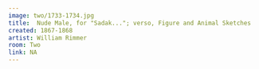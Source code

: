 ```yaml
---
image: two/1733-1734.jpg
title:  Nude Male, for "Sadak..."; verso, Figure and Animal Sketches
created: 1867-1868
artist: William Rimmer
room: Two
link: NA
---
```



